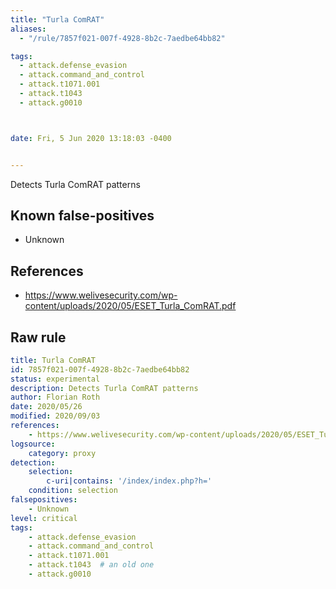 ```yaml
---
title: "Turla ComRAT"
aliases:
  - "/rule/7857f021-007f-4928-8b2c-7aedbe64bb82"

tags:
  - attack.defense_evasion
  - attack.command_and_control
  - attack.t1071.001
  - attack.t1043
  - attack.g0010



date: Fri, 5 Jun 2020 13:18:03 -0400


---
```


Detects Turla ComRAT patterns

<!--more-->


## Known false-positives

* Unknown



## References

* https://www.welivesecurity.com/wp-content/uploads/2020/05/ESET_Turla_ComRAT.pdf


## Raw rule
```yaml
title: Turla ComRAT
id: 7857f021-007f-4928-8b2c-7aedbe64bb82
status: experimental
description: Detects Turla ComRAT patterns
author: Florian Roth
date: 2020/05/26
modified: 2020/09/03
references:
    - https://www.welivesecurity.com/wp-content/uploads/2020/05/ESET_Turla_ComRAT.pdf
logsource:
    category: proxy
detection:
    selection:
        c-uri|contains: '/index/index.php?h='
    condition: selection
falsepositives:
    - Unknown
level: critical
tags:
    - attack.defense_evasion
    - attack.command_and_control
    - attack.t1071.001
    - attack.t1043  # an old one
    - attack.g0010
```
